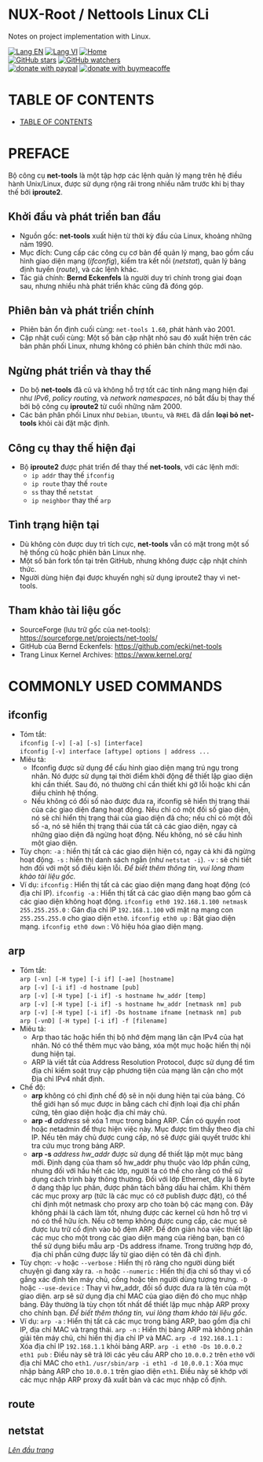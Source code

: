 # NUX-Root / Nettools Linux CLi
Notes on project implementation with Linux.

[![Lang EN](https://img.shields.io/badge/lang-en-green)](Nettools-CLi.md)
[![Lang VI](https://img.shields.io/badge/lang-vi-yellow)](Nettools-CLi.vi.md)
[![Home](https://img.shields.io/badge/Main-blue)](../README.vi.md)<br/>
[![GitHub stars](https://img.shields.io/github/stars/quachdoduy/NUX-Root?logo=GitHub&style=flat&color=red)](https://github.com/quachdoduy/NUX-Root/stargazers)
[![GitHub watchers](https://img.shields.io/github/watchers/quachdoduy/NUX-Root?logo=GitHub&style=flat&color=blue)](https://github.com/quachdoduy/NUX-Root/watchers)<br/>
[![donate with paypal](https://img.shields.io/badge/Like_it%3F-Donate!-green?logo=githubsponsors&logoColor=orange&style=flat)](https://paypal.me/quachdoduy)
[![donate with buymeacoffe](https://img.shields.io/badge/Like_it%3F-Donate!-blue?logo=githubsponsors&logoColor=orange&style=flat)](https://buymeacoffee.com/quachdoduy)

# TABLE OF CONTENTS
- [TABLE OF CONTENTS](#table-of-contents)

# PREFACE
Bộ công cụ **net-tools** là một tập hợp các lệnh quản lý mạng trên hệ điều hành Unix/Linux, được sử dụng rộng rãi trong nhiều năm trước khi bị thay thế bởi **iproute2**.

## Khởi đầu và phát triển ban đầu
- Nguồn gốc: **net-tools** xuất hiện từ thời kỳ đầu của Linux, khoảng những năm 1990.
- Mục đích: Cung cấp các công cụ cơ bản để quản lý mạng, bao gồm cấu hình giao diện mạng (*ifconfig*), kiểm tra kết nối (*netstat*), quản lý bảng định tuyến (*route*), và các lệnh khác.
- Tác giả chính: **Bernd Eckenfels** là người duy trì chính trong giai đoạn sau, nhưng nhiều nhà phát triển khác cũng đã đóng góp.

## Phiên bản và phát triển chính
- Phiên bản ổn định cuối cùng: `net-tools 1.60`, phát hành vào 2001.
- Cập nhật cuối cùng: Một số bản cập nhật nhỏ sau đó xuất hiện trên các bản phân phối Linux, nhưng không có phiên bản chính thức mới nào.

## Ngừng phát triển và thay thế
- Do bộ **net-tools** đã cũ và không hỗ trợ tốt các tính năng mạng hiện đại như *IPv6*, *policy routing*, và *network namespaces*, nó bắt đầu bị thay thế bởi bộ công cụ **iproute2** từ cuối những năm 2000.
- Các bản phân phối Linux như `Debian`, `Ubuntu`, và `RHEL` đã dần **loại bỏ net-tools** khỏi cài đặt mặc định.

## Công cụ thay thế hiện đại
- Bộ **iproute2** được phát triển để thay thế **net-tools**, với các lệnh mới:
    - `ip addr` thay thế `ifconfig`
    - `ip route` thay thế `route`
    - `ss` thay thế `netstat`
    - `ip neighbor` thay thế `arp`

## Tình trạng hiện tại
- Dù không còn được duy trì tích cực, **net-tools** vẫn có mặt trong một số hệ thống cũ hoặc phiên bản Linux nhẹ.
- Một số bản fork tồn tại trên GitHub, nhưng không được cập nhật chính thức.
- Người dùng hiện đại được khuyến nghị sử dụng iproute2 thay vì net-tools.

## Tham khảo tài liệu gốc
- SourceForge (lưu trữ gốc của net-tools): https://sourceforge.net/projects/net-tools/
- GitHub của Bernd Eckenfels: https://github.com/ecki/net-tools
- Trang Linux Kernel Archives: https://www.kernel.org/

# COMMONLY USED COMMANDS

## ifconfig
- Tóm tắt:<br>
    `ifconfig [-v] [-a] [-s] [interface]`<br>
    `ifconfig [-v] interface [aftype] options | address ...`
- Miêu tả:
    - Ifconfig được sử dụng để cấu hình giao diện mạng trú ngụ trong nhân. Nó được sử dụng tại thời điểm khởi động để thiết lập giao diện khi cần thiết. Sau đó, nó thường chỉ cần thiết khi gỡ lỗi hoặc khi cần điều chỉnh hệ thống.
    - Nếu không có đối số nào được đưa ra, ifconfig sẽ hiển thị trạng thái của các giao diện đang hoạt động. Nếu chỉ có một đối số giao diện, nó sẽ chỉ hiển thị trạng thái của giao diện đã cho; nếu chỉ có một đối số -a, nó sẽ hiển thị trạng thái của tất cả các giao diện, ngay cả những giao diện đã ngừng hoạt động. Nếu không, nó sẽ cấu hình một giao diện.
- Tùy chọn:
    `-a` : hiển thị tất cả các giao diện hiện có, ngay cả khi đã ngừng hoạt động.
    `-s` : hiển thị danh sách ngắn (như `netstat -i`).
    `-v` : sẽ chi tiết hơn đối với một số điều kiện lỗi.
    *Để biết thêm thông tin, vui lòng tham khảo tài liệu gốc.*
- Ví dụ:
    `ifconfig` : Hiển thị tất cả các giao diện mạng đang hoạt động (có địa chỉ IP).
    `ifconfig -a` : Hiển thị tất cả các giao diện mạng bao gồm cả các giao diện không hoạt động.
    `ifconfig eth0 192.168.1.100 netmask 255.255.255.0` : Gán địa chỉ IP `192.168.1.100` với mặt nạ mạng con `255.255.255.0` cho giao diện `eth0`.
    `ifconfig eth0 up` : Bật giao diện mạng.
    `ifconfig eth0 down` : Vô hiệu hóa giao diện mạng.

## arp
- Tóm tắt:<br>
    `arp [-vn] [-H type] [-i if] [-ae] [hostname]`<br>
    `arp [-v] [-i if] -d hostname [pub]`<br>
    `arp [-v] [-H type] [-i if] -s hostname hw_addr [temp]`<br>
    `arp [-v] [-H type] [-i if] -s hostname hw_addr [netmask nm] pub`<br>
    `arp [-v] [-H type] [-i if] -Ds hostname ifname [netmask nm] pub`<br>
    `arp [-vnD] [-H type] [-i if] -f [filename]`
- Miêu tả:
    - Arp thao tác hoặc hiển thị bộ nhớ đệm mạng lân cận IPv4 của hạt nhân. Nó có thể thêm mục vào bảng, xóa một mục hoặc hiển thị nội dung hiện tại.
    - ARP là viết tắt của Address Resolution Protocol, được sử dụng để tìm địa chỉ kiểm soát truy cập phương tiện của mạng lân cận cho một Địa chỉ IPv4 nhất định.
- Chế độ:
    - **arp** không có chỉ định chế độ sẽ in nội dung hiện tại của bảng. Có thể giới hạn số mục được in bằng cách chỉ định loại địa chỉ phần cứng, tên giao diện hoặc địa chỉ máy chủ.
    - **arp -d** *address* sẽ xóa 1 mục trong bảng ARP. Cần có quyền root hoặc netadmin để thực hiện việc này. Mục được tìm thấy theo địa chỉ IP. Nếu tên máy chủ được cung cấp, nó sẽ được giải quyết trước khi tra cứu mục trong bảng ARP.
    - **arp -s** *address hw_addr* được sử dụng để thiết lập một mục bảng mới. Định dạng của tham số hw_addr phụ thuộc vào lớp phần cứng, nhưng đối với hầu hết các lớp, người ta có thể cho rằng có thể sử dụng cách trình bày thông thường. Đối với lớp Ethernet, đây là 6 byte ở dạng thập lục phân, được phân tách bằng dấu hai chấm. Khi thêm các mục proxy arp (tức là các mục có cờ publish được đặt), có thể chỉ định một netmask cho proxy arp cho toàn bộ các mạng con. Đây không phải là cách làm tốt, nhưng được các kernel cũ hơn hỗ trợ vì nó có thể hữu ích. Nếu cờ temp không được cung cấp, các mục sẽ được lưu trữ cố định vào bộ đệm ARP. Để đơn giản hóa việc thiết lập các mục cho một trong các giao diện mạng của riêng bạn, bạn có thể sử dụng biểu mẫu arp -Ds address ifname. Trong trường hợp đó, địa chỉ phần cứng được lấy từ giao diện có tên đã chỉ định.
- Tùy chọn:
    `-v` hoặc `--verbose` : Hiển thị rõ ràng cho người dùng biết chuyện gì đang xảy ra.
    `-n` hoặc `--numeric` : Hiển thị địa chỉ số thay vì cố gắng xác định tên máy chủ, cổng hoặc tên người dùng tượng trưng.
    `-D` hoặc `--use-device` : Thay vì hw_addr, đối số được đưa ra là tên của một giao diện. arp sẽ sử dụng địa chỉ MAC của giao diện đó cho mục nhập bảng. Đây thường là tùy chọn tốt nhất để thiết lập mục nhập ARP proxy cho chính bạn.
    *Để biết thêm thông tin, vui lòng tham khảo tài liệu gốc.*
- Ví dụ:
    `arp -a` : Hiển thị tất cả các mục trong bảng ARP, bao gồm địa chỉ IP, địa chỉ MAC và trạng thái.
    `arp -n` : Hiển thị bảng ARP mà không phân giải tên máy chủ, chỉ hiển thị địa chỉ IP và MAC.
    `arp -d 192.168.1.1` : Xóa địa chỉ IP `192.168.1.1` khỏi bảng ARP.
    `arp -i eth0 -Ds 10.0.0.2 eth1 pub` : Điều này sẽ trả lời các yêu cầu ARP cho `10.0.0.2` trên `eth0` với địa chỉ MAC cho `eth1`.
    `/usr/sbin/arp -i eth1 -d 10.0.0.1` : Xóa mục nhập bảng ARP cho `10.0.0.1` trên giao diện `eth1`. Điều này sẽ khớp với các mục nhập ARP proxy đã xuất bản và các mục nhập cố định.

## route

## netstat

*[Lên đầu trang](#nux-root--nettools-linux-cli)*